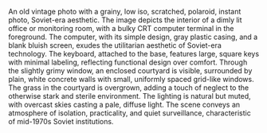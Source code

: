 An old vintage photo with a grainy, low iso, scratched, polaroid, instant photo, Soviet-era aesthetic. The image depicts the interior of a dimly lit office or monitoring room, with a bulky CRT computer terminal in the foreground. The computer, with its simple design, gray plastic casing, and a blank bluish screen, exudes the utilitarian aesthetic of Soviet-era technology. The keyboard, attached to the base, features large, square keys with minimal labeling, reflecting functional design over comfort. Through the slightly grimy window, an enclosed courtyard is visible, surrounded by plain, white concrete walls with small, uniformly spaced grid-like windows. The grass in the courtyard is overgrown, adding a touch of neglect to the otherwise stark and sterile environment. The lighting is natural but muted, with overcast skies casting a pale, diffuse light. The scene conveys an atmosphere of isolation, practicality, and quiet surveillance, characteristic of mid-1970s Soviet institutions.